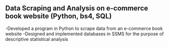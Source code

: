 ## Data Scraping and Analysis on e-commerce book website (Python, bs4, SQL)                        
-Developed a program in Python to scrape data from an e-commerce book website
-Designed and implemented databases in SSMS for the purpose of descriptive statistical analysis  
